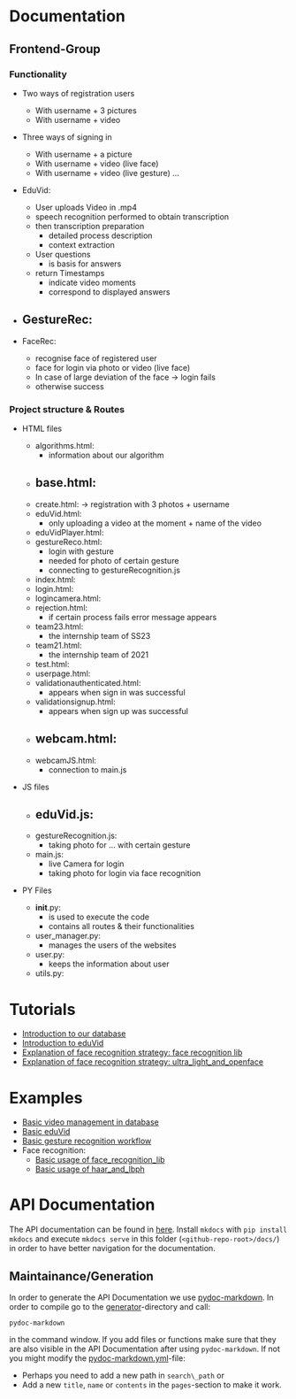 # Documentation

## Frontend-Group
### Functionality
- Two ways of registration users
  - With username + 3 pictures
  - With username + video
- Three ways of signing in
  - With username + a picture
  - With username + video (live face)
  - With username + video (live gesture)
...
  
- EduVid:
  - User uploads Video in .mp4
  - speech recognition performed to obtain transcription
  - then transcription preparation
    - detailed process description
    - context extraction
  - User questions
    - is basis for answers
  - return Timestamps
    - indicate video moments
    - correspond to displayed answers

- GestureRec:
  - 

- FaceRec:
  - recognise face of registered user
  - face for login via photo or video (live face)
  - In case of large deviation of the face -> login fails
  - otherwise success

### Project structure & Routes
- HTML files
    - algorithms.html:
      - information about our algorithm
    - base.html:
      - 
    - create.html:
      -> registration with 3 photos + username
    - eduVid.html:
      - only uploading a video at the moment + name of the video
    - eduVidPlayer.html:
    - gestureReco.html:
      - login with gesture
      - needed for photo of certain gesture
      - connecting to gestureRecognition.js
    - index.html:
    - login.html:
    - logincamera.html:
    - rejection.html:
      - if certain process fails error message appears
    - team23.html:
      - the internship team of SS23
    - team21.html: 
      - the internship team of 2021
    - test.html:
    - userpage.html:
    - validationauthenticated.html:
      - appears when sign in was successful
    - validationsignup.html:
      - appears when sign up was successful
    - webcam.html:
      - 
    - webcamJS.html:
      - connection to main.js

- JS files
    - eduVid.js:
      - 
    - gestureRecognition.js:
      - taking photo for ... with certain gesture
    - main.js: 
      - live Camera for login
      - taking photo for login via face recognition

- PY Files
    - __init__.py:
      - is used to execute the code
      - contains all routes & their functionalities
    - user_manager.py:
      - manages the users of the websites
    - user.py:
      - keeps the information about user
    - utils.py:

# Tutorials
- [Introduction to our database](tutorials/introduction_to_our_database.md)
- [Introduction to eduVid](tutorials/introduction_to_eduVid.md)
- [Explanation of face recognition strategy: face recognition lib](tutorials/explanation_of_face_recognition_lib)
- [Explanation of face recognition strategy: ultra\_light\_and\_openface](tutorials/explanation_of_ultra_light_and_openface.md)

# Examples
- [Basic video management in database](examples/DBM/DatabaseManagement/videoInsertionRetrivalAndDeletion.py)
- [Basic eduVid](examples/eduVid/qa_usage.py)
- [Basic gesture recognition workflow](examples/gesture_recognition/example_gesture_recognizer.py)
- Face recognition:
    - [Basic usage of face\_recognition\_lib](examples/face_recog/face_recognition_lib/example_usage_FaceReco_class.py)
    - [Basic usage of haar\_and\_lbph](examples/face_recog/haar_and_lbph/example_cv2_recog.py)

# API Documentation
The API documentation can be found in [here](API%20Documentation/README.md).
Install `mkdocs` with `pip install mkdocs` and execute `mkdocs serve` in 
this folder (`<github-repo-root>/docs/`) in order to have better navigation 
for the documentation.

## Maintainance/Generation
In order to generate the API Documentation we use
[pydoc-markdown](https://pypi.org/project/pydoc-markdown/). In order to compile
go to the [generator](.generator)-directory and call:
```
pydoc-markdown
```
in the command window. If you add files or functions make sure that they 
are also visible in the API Documentation after using `pydoc-markdown`. 
If not you might modify the 
[pydoc-markdown.yml](.generator/pydoc-markdown.yml)-file:
- Perhaps you need to add a new path in `search\_path` or
- Add a new `title`, `name` or `contents` in the `pages`-section to make
it work.

